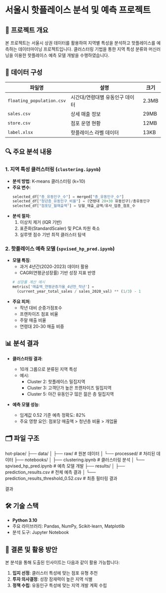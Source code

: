 # 서울시 핫플레이스 분석 및 예측 프로젝트

## 📌 프로젝트 개요
본 프로젝트는 서울시 상권 데이터를 활용하여 지역별 특성을 분석하고 핫플레이스를 예측하는 데이터마이닝 프로젝트입니다. 클러스터링 기법을 통한 지역 특성 분류와 머신러닝을 이용한 핫플레이스 예측 모델 개발을 수행하였습니다.

## 📁 데이터 구성
| 파일명 | 설명 | 크기 |
|--------|------|------|
| `floating_population.csv` | 시간대/연령대별 유동인구 데이터 | 2.3MB |
| `sales.csv` | 상세 매출 정보 | 29MB |
| `store.csv` | 점포 운영 현황 | 12MB |
| `label.xlsx` | 핫플레이스 라벨 데이터 | 13KB |

## 🔍 주요 분석 내용

### 1. 지역 특성 클러스터링 (`clustering.ipynb`)
- **분석 방법**: K-means 클러스터링 (k=10)
- **주요 변수**:
  ```python
  selected_df["총_유동인구_수"] = merged["총_유동인구_수"]
  selected_df["청년층_유동인구_비율"] = (연령대 20+30 유동인구)/총유동인구
  selected_df["점포당_월매출액"] = 당월_매출_금액/유사_업종_점포_수
  ```
- **분석 절차**:
  1. 이상치 제거 (IQR 기반)
  2. 표준화(StandardScaler) 및 PCA 차원 축소
  3. 실루엣 점수 기반 최적 클러스터 탐색

### 2. 핫플레이스 예측 모델 (`spvised_hp_pred.ipynb`)
- **모델 특징**:
  - 과거 4년간(2020-2023) 데이터 활용
  - CAGR(연평균성장률) 기반 성장 지표 반영
  ```python
  # 성장률 계산 예시
  metrics['매출액_연평균증가율_4년전_작년'] = 
    (current_year_total_sales / sales_2020_val) ** (1/3) - 1
  ```
- **주요 피처**:
  - 작년 대비 순증가점포수
  - 프랜차이즈 점포 비율
  - 주말 매출 비율
  - 연령대 20-30 매출 비중

## 📊 분석 결과
- **클러스터링 결과**:
  - 10개 그룹으로 분류된 지역 특성
  - 예시: 
    - Cluster 2: 핫플레이스 밀집지역
    - Cluster 3: 고객단가 높은 프랜차이즈 밀집지역
    - Cluster 5: 야간 유동인구 많은 젊은 층 밀집지역

- **예측 모델 성능**:
  - 임계값 0.52 기준 예측 정확도: 82%
  - 주요 영향 요인: 점포당 매출액 > 청년층 비율 > 개업율

## 🗂️ 파일 구조

hot-place/
├── data/
│ ├── raw/ # 원본 데이터
│ └── processed/ # 처리된 데이터
├── notebooks/
│ ├── clustering.ipynb # 클러스터링 분석
│ └── spvised_hp_pred.ipynb # 예측 모델 개발
├── results/
│ ├── prediction_results.csv # 전체 예측 결과
│ └── prediction_results_threshold_0.52.csv # 최종 필터링 결과

결과

## 🛠️ 기술 스택
- **Python 3.10**
- 주요 라이브러리: Pandas, NumPy, Scikit-learn, Matplotlib
- 분석 도구: Jupyter Notebook

## 📝 결론 및 활용 방안
본 분석을 통해 도출된 인사이트는 다음과 같이 활용 가능합니다:
1. **입지 선정**: 클러스터 특성에 맞는 점포 유형 추천
2. **투자 의사결정**: 성장 잠재력이 높은 지역 식별
3. **정책 수립**: 유동인구 특성에 맞는 지역 개발 계획 수립
